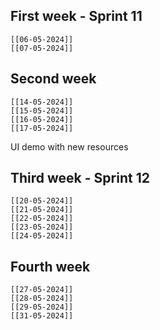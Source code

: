 ## First week - Sprint 11
	[[06-05-2024]]
	[[07-05-2024]]

## Second week
	[[14-05-2024]]
	[[15-05-2024]]
	[[16-05-2024]]
	[[17-05-2024]]

UI demo with new resources
## Third week - Sprint 12
	[[20-05-2024]]
	[[21-05-2024]]
	[[22-05-2024]]
	[[23-05-2024]]
	[[24-05-2024]]

## Fourth week 
	[[27-05-2024]]
	[[28-05-2024]]
	[[29-05-2024]]
	[[31-05-2024]]
